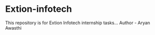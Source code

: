 # Extion-infotech
This repository is for Extion Infotech internship tasks...
Author - Aryan Awasthi 

